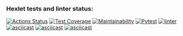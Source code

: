 ### Hexlet tests and linter status:
[![Actions Status](https://github.com/bandodok/python-project-lvl3/workflows/hexlet-check/badge.svg?branch=)](https://github.com/bandodok/python-project-lvl3/actions?query=branch:)
[![Test Coverage](https://api.codeclimate.com/v1/badges/ed33ad69ed0e435991f7/test_coverage)](https://codeclimate.com/github/bandodok/python-project-lvl3/test_coverage)
[![Maintainability](https://api.codeclimate.com/v1/badges/ed33ad69ed0e435991f7/maintainability)](https://codeclimate.com/github/bandodok/python-project-lvl3/maintainability)
[![Pytest](https://github.com/bandodok/python-project-lvl3/actions/workflows/pytest.yml/badge.svg)](https://github.com/bandodok/python-project-lvl3/actions/workflows/pytest.yml)
[![linter](https://github.com/bandodok/python-project-lvl3/actions/workflows/linter.yml/badge.svg)](https://github.com/bandodok/python-project-lvl3/actions/workflows/linter.yml)
[![asciicast](https://asciinema.org/a/38SlndTXMYeYlskFyN0GfeE4o.svg)](https://asciinema.org/a/38SlndTXMYeYlskFyN0GfeE4o)
[![asciicast](https://asciinema.org/a/yqeUWpy4NZYUrwgeTY82HIHhh.svg)](https://asciinema.org/a/yqeUWpy4NZYUrwgeTY82HIHhh)
[![asciicast](https://asciinema.org/a/uLmFWKbtq6UaSAVnMynKIJCrY.svg)](https://asciinema.org/a/uLmFWKbtq6UaSAVnMynKIJCrY)
